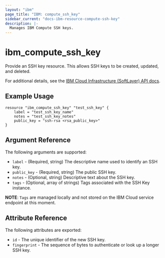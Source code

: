 ```yaml
---
layout: "ibm"
page_title: "IBM: compute_ssh_key"
sidebar_current: "docs-ibm-resource-compute-ssh-key"
description: |-
  Manages IBM Compute SSH keys.
---
```


# ibm\_compute_ssh_key

Provide an SSH key resource. This allows SSH keys to be created, updated, and deleted.

For additional details, see the [IBM Cloud Infrastructure (SoftLayer) API docs](http://sldn.softlayer.com/reference/datatypes/SoftLayer_Security_Ssh_Key).

## Example Usage

```
resource "ibm_compute_ssh_key" "test_ssh_key" {
    label = "test_ssh_key_name"
    notes = "test_ssh_key_notes"
    public_key = "ssh-rsa <rsa_public_key>"
}
```

## Argument Reference

The following arguments are supported:

* `label` - (Required, string) The descriptive name used to identify an SSH key.
* `public_key` - (Required, string) The public SSH key.
* `notes` - (Optional, string) Descriptive text about the SSH key.
* `tags` - (Optional, array of strings) Tags associated with the SSH Key instance.  

**NOTE**: `Tags` are managed locally and not stored on the IBM Cloud service endpoint at this moment.

## Attribute Reference

The following attributes are exported:

* `id` - The unique identifier of the new SSH key.
* `fingerprint` - The sequence of bytes to authenticate or look up a longer SSH key.
